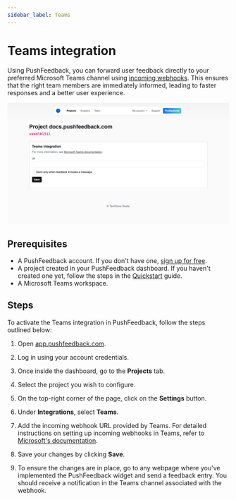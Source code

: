 ```yaml
---
sidebar_label: Teams
---
```


# Teams integration

Using PushFeedback, you can forward user feedback directly to your preferred Microsoft Teams channel using [incoming webhooks](https://api.slack.com/messaging/webhooks).
This ensures that the right team members are immediately informed, leading to faster responses and a better user experience.

![Teams integration](./images/teams-integration.png)

## Prerequisites

- A PushFeedback account. If you don't have one, [sign up for free](https://app.pushfeedback.com/accounts/signup/).
- A project created in your PushFeedback dashboard. If you haven't created one yet, follow the steps in the [Quickstart](../quickstart.md#2-create-a-project) guide.
- A Microsoft Teams workspace.

## Steps

To activate the Teams integration in PushFeedback, follow the steps outlined below:

1. Open [app.pushfeedback.com](https://app.pushfeedback.com).

2. Log in using your account credentials.

3. Once inside the dashboard, go to the **Projects** tab.

4. Select the project you wish to configure.

5. On the top-right corner of the page, click on the **Settings** button.

6. Under **Integrations**, select **Teams**.

7. Add the incoming webhook URL provided by Teams. For detailed instructions on setting up incoming webhooks in Teams, refer to [Microsoft's documentation](https://learn.microsoft.com/en-us/microsoftteams/platform/webhooks-and-connectors/how-to/add-incoming-webhook?tabs=newteams%2Cdotnet).

8. Save your changes by clicking **Save**.

9. To ensure the changes are in place, go to any webpage where you've implemented the PushFeedback widget and send a feedback entry. You should receive a notification in the Teams channel associated with the webhook.
